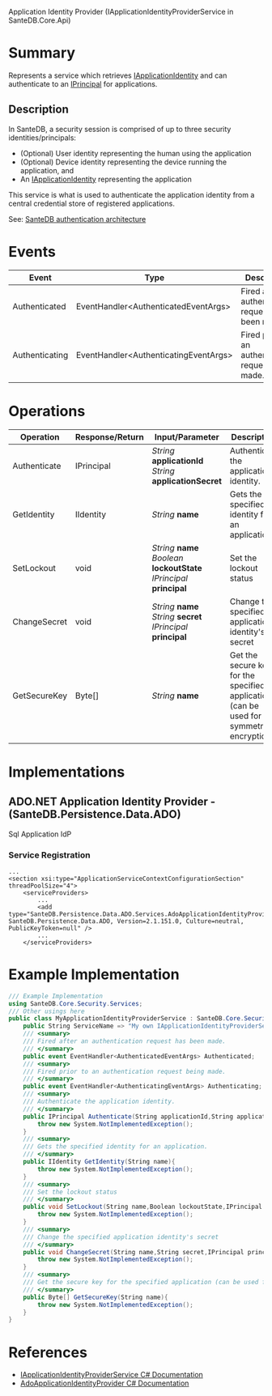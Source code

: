 Application Identity Provider (IApplicationIdentityProviderService in SanteDB.Core.Api)

# Summary
Represents a service which retrieves [IApplicationIdentity](http://santesuite.org/assets/doc/net/html/T_SanteDB_Core_Security_Principal_IApplicationIdentity.htm) and can authenticate to an [IPrincipal](https://docs.microsoft.com/en-us/dotnet/api/system.security.principal.iprincipal) for applications.

## Description
In SanteDB, a security session is comprised of up to three security identities/principals:

* (Optional) User identity representing the human using the application
* (Optional) Device identity representing the device running the application, and
* An [IApplicationIdentity](http://santesuite.org/assets/doc/net/html/T_SanteDB_Core_Security_Principal_IApplicationIdentity.htm) representing the application


This service is what is used to authenticate the application identity from a central credential store of registered applications.

See: [SanteDB authentication architecture](https://help.santesuite.org/santedb/security-architecture#principals-and-identities)

# Events

|Event|Type|Description|
|-|-|-|
|Authenticated|EventHandler&lt;AuthenticatedEventArgs>|Fired after an authentication request has been made.|
|Authenticating|EventHandler&lt;AuthenticatingEventArgs>|Fired prior to an authentication request being made.|

# Operations

|Operation|Response/Return|Input/Parameter|Description|
|-|-|-|-|
|Authenticate|IPrincipal|*String* **applicationId**<br/>*String* **applicationSecret**|Authenticate the application identity.|
|GetIdentity|IIdentity|*String* **name**|Gets the specified identity for an application.|
|SetLockout|void|*String* **name**<br/>*Boolean* **lockoutState**<br/>*IPrincipal* **principal**|Set the lockout status|
|ChangeSecret|void|*String* **name**<br/>*String* **secret**<br/>*IPrincipal* **principal**|Change the specified application identity's secret|
|GetSecureKey|Byte[]|*String* **name**|Get the secure key for the specified application (can be used for symmetric encryption)|

# Implementations


## ADO.NET Application Identity Provider - (SanteDB.Persistence.Data.ADO)
Sql Application IdP

### Service Registration
```markup
...
<section xsi:type="ApplicationServiceContextConfigurationSection" threadPoolSize="4">
	<serviceProviders>
		...
		<add type="SanteDB.Persistence.Data.ADO.Services.AdoApplicationIdentityProvider, SanteDB.Persistence.Data.ADO, Version=2.1.151.0, Culture=neutral, PublicKeyToken=null" />
		...
	</serviceProviders>
```
# Example Implementation
```csharp
/// Example Implementation
using SanteDB.Core.Security.Services;
/// Other usings here
public class MyApplicationIdentityProviderService : SanteDB.Core.Security.Services.IApplicationIdentityProviderService { 
	public String ServiceName => "My own IApplicationIdentityProviderService service";
	/// <summary>
	/// Fired after an authentication request has been made.
	/// </summary>
	public event EventHandler<AuthenticatedEventArgs> Authenticated;
	/// <summary>
	/// Fired prior to an authentication request being made.
	/// </summary>
	public event EventHandler<AuthenticatingEventArgs> Authenticating;
	/// <summary>
	/// Authenticate the application identity.
	/// </summary>
	public IPrincipal Authenticate(String applicationId,String applicationSecret){
		throw new System.NotImplementedException();
	}
	/// <summary>
	/// Gets the specified identity for an application.
	/// </summary>
	public IIdentity GetIdentity(String name){
		throw new System.NotImplementedException();
	}
	/// <summary>
	/// Set the lockout status
	/// </summary>
	public void SetLockout(String name,Boolean lockoutState,IPrincipal principal){
		throw new System.NotImplementedException();
	}
	/// <summary>
	/// Change the specified application identity's secret
	/// </summary>
	public void ChangeSecret(String name,String secret,IPrincipal principal){
		throw new System.NotImplementedException();
	}
	/// <summary>
	/// Get the secure key for the specified application (can be used for symmetric encryption)
	/// </summary>
	public Byte[] GetSecureKey(String name){
		throw new System.NotImplementedException();
	}
}
```

# References

* [IApplicationIdentityProviderService C# Documentation](http://santesuite.org/assets/doc/net/html/T_SanteDB_Core_Security_Services_IApplicationIdentityProviderService.htm)
* [AdoApplicationIdentityProvider C# Documentation](http://santesuite.org/assets/doc/net/html/T_SanteDB_Persistence_Data_ADO_Services_AdoApplicationIdentityProvider.htm)
